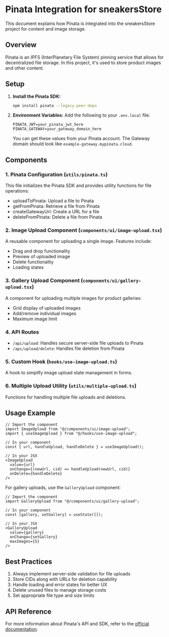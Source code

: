 # Pinata Integration for sneakersStore

This document explains how Pinata is integrated into the sneakersStore project for content and image storage.

## Overview

Pinata is an IPFS (InterPlanetary File System) pinning service that allows for decentralized file storage. In this project, it's used to store product images and other content.

## Setup

1. **Install the Pinata SDK:**
   ```bash
   npm install pinata --legacy-peer-deps
   ```

2. **Environment Variables:**
   Add the following to your `.env.local` file:
   ```
   PINATA_JWT=your_pinata_jwt_here
   PINATA_GATEWAY=your_gateway_domain_here
   ```
   
   You can get these values from your Pinata account. The Gateway domain should look like `example-gateway.mypinata.cloud`.

## Components

### 1. Pinata Configuration (`utils/pinata.ts`)

This file initializes the Pinata SDK and provides utility functions for file operations:
- uploadToPinata: Upload a file to Pinata
- getFromPinata: Retrieve a file from Pinata
- createGatewayUrl: Create a URL for a file
- deleteFromPinata: Delete a file from Pinata

### 2. Image Upload Component (`components/ui/image-upload.tsx`)

A reusable component for uploading a single image. Features include:
- Drag and drop functionality
- Preview of uploaded image
- Delete functionality
- Loading states

### 3. Gallery Upload Component (`components/ui/gallery-upload.tsx`)

A component for uploading multiple images for product galleries:
- Grid display of uploaded images
- Add/remove individual images
- Maximum image limit

### 4. API Routes

- `/api/upload`: Handles secure server-side file uploads to Pinata
- `/api/upload/delete`: Handles file deletion from Pinata

### 5. Custom Hook (`hooks/use-image-upload.ts`)

A hook to simplify image upload state management in forms.

### 6. Multiple Upload Utility (`utils/multiple-upload.ts`)

Functions for handling multiple file uploads and deletions.

## Usage Example

```tsx
// Import the component
import ImageUpload from "@/components/ui/image-upload";
import { useImageUpload } from "@/hooks/use-image-upload";

// In your component
const { url, handleUpload, handleDelete } = useImageUpload();

// In your JSX
<ImageUpload
  value={url}
  onChange={(newUrl, cid) => handleUpload(newUrl, cid)}
  onDelete={handleDelete}
/>
```

For gallery uploads, use the `GalleryUpload` component:

```tsx
// Import the component
import GalleryUpload from "@/components/ui/gallery-upload";

// In your component
const [gallery, setGallery] = useState([]);

// In your JSX
<GalleryUpload
  value={gallery}
  onChange={setGallery}
  maxImages={5}
/>
```

## Best Practices

1. Always implement server-side validation for file uploads
2. Store CIDs along with URLs for deletion capability
3. Handle loading and error states for better UX
4. Delete unused files to manage storage costs
5. Set appropriate file type and size limits

## API Reference

For more information about Pinata's API and SDK, refer to the [official documentation](https://docs.pinata.cloud/sdk/getting-started). 
